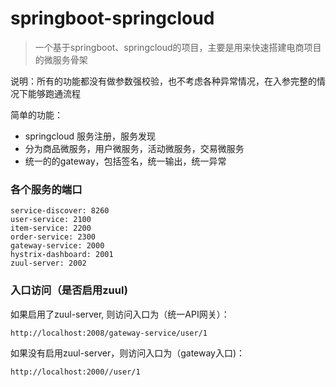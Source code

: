 # springboot-springcloud
> 一个基于springboot、springcloud的项目，主要是用来快速搭建电商项目的微服务骨架

说明：所有的功能都没有做参数强校验，也不考虑各种异常情况，在入参完整的情况下能够跑通流程

简单的功能：

- springcloud 服务注册，服务发现
- 分为商品微服务，用户微服务，活动微服务，交易微服务
- 统一的的gateway，包括签名，统一输出，统一异常

### 各个服务的端口
```
service-discover: 8260
user-service: 2100
item-service: 2200
order-service: 2300
gateway-service: 2000
hystrix-dashboard: 2001
zuul-server: 2002
```

### 入口访问（是否启用zuul)
如果启用了zuul-server, 则访问入口为（统一API网关）：
```
http://localhost:2008/gateway-service/user/1
```

如果没有启用zuul-server，则访问入口为（gateway入口)：
```
http://localhost:2000//user/1
```